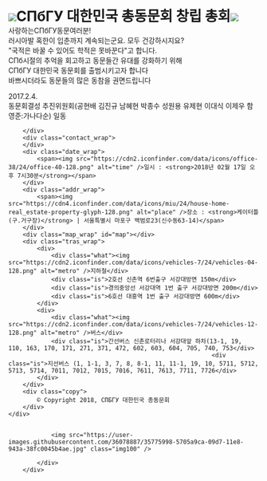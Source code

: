 
<!DOCTYPE html>
<html>
<head>
<title>초대합니다 :-)</title>
<meta charset="utf-8" />
<meta name="viewport" content="width=device-width, initial-scale=1.0, maximum-scale=1.0, minimum-scale=1.0, user-scalable=yes" />

<meta property="og:site_name" content="СПБГУ" />
<meta property="og:title" content="СПБГУ 대한민국 총동문회" />
<meta property="og:description" content="СПБГУ 총동문회 창립 총회  " />
<meta property="og:image" content="https://user-images.githubusercontent.com/36090272/35768103-580e0d5a-093a-11e8-87ec-3feba4ac375c.jpg" />
<meta property="og:image" content="https://user-images.githubusercontent.com/36090272/35768101-57c18b06-093a-11e8-8c6c-023425a8cd5f.jpg" />
<meta property="og:type" content="website" />
<meta property="og:url" content="StPetersburgUniversityInROK.github.io" />

<link rel="stylesheet" type="text/css" href="https://cdn.jsdelivr.net/jquery.slick/1.5.9/slick.css"/>
<style>
* {
	margin: 0;
	padding: 0;
	-webkit-tap-highlight-color: rgba(0, 0, 0, 0);
	-moz-tap-highlight-color: rgba(0, 0, 0, 0);
	-webkit-text-size-adjust: 100%;
}

html,body {
	height: 100%;
}

body {
	background-color: #eee;
}

#wrap {
	max-width: 500px;
	margin: 0 auto;
	background-color: #fff;
	height: auto;
}

.img100 {
	max-width: 100%;
	width: auto !important;
	width: 100%;
}

#autoplay, .slide_wrap {
	position:relative;
	width:100%;
	overflow:hidden;
}

.content_wrap {
	font-size: 14px;
	text-align: center;
	padding-top: 15px;
	margin: 0 15px;
	color: #8d968c;
	line-height: 20px;
}

.content_wrap h1 {
	font-size: 15px;
	font-weight: bold;
	text-align: center;
	padding-bottom: 15px;
	color: #50a27f;
}

.content_wrap h1 img {
	height: 40px;
	vertical-align: middle;
}

.contact_wrap {
	text-align: center;
	padding-top: 15px;
}

.contact_wrap a {
	font-size: 15px;
	color: #2f302c;
	font-weight: bold;
	text-decoration: none;
	display: inline-block;
	padding: 10px;
	min-width: 40px;
	border-radius: 5px;
}

.contact_wrap a.bg1 {
	background-color: #bbedc8;
}

.contact_wrap a.bg2 {
	background-color: #9bddbe;
}

.contact_wrap a.bg3 {
	background-color: #ccf2cb;
}

.contact_wrap img {
	height: 15px;
	padding-right: 5px;
	vertical-align: middle;
	position: relative;
	top: -2px;
}

.date_wrap {
	margin: 0 15px;
	padding: 20px 0 0 0;
	text-align: left;
	font-size: 13px;
}

.date_wrap img {
	height: 15px;
	vertical-align: middle;
	position: relative;
	top: -2px;
	padding-right: 5px;
}

.addr_wrap {
	margin: 0 15px;
	padding: 10px 0;
	text-align: left;
	font-size: 13px;
}

.addr_wrap img {
	height: 15px;
	vertical-align: middle;
	position: relative;
	top: -2px;
	padding-right: 5px;
}

.map_wrap {
	margin: 0 15px;
	height: 200px;
	background-color: #ddd;
	text-align: center;
	font-size: 14px;
}

.tras_wrap {
	margin: 0 15px;
	font-size: 14px;
	padding-bottom: 20px;
}

.tras_wrap div {
	padding-top: 10px;
}

.tras_wrap div.what {
	color: #888;
}

.tras_wrap div.is {
	color: #8d968c;
	font-weight: bold;
	margin: 0 20px;
}

.tras_wrap img {
	height: 14px;
	vertical-align: middle;
	position: relative;
	top: -3px;
	padding-right: 5px;
}
.copy {
	font-size:12px;
	color:#888;
	text-align:center;
	padding-top:15px;
	padding-bottom:15px;
}
.slick-prev,.slick-next {
	display:none !important;
}
</style>
</head>
<body>
	<div id="wrap">
		<div class="slide_wrap">
			<div id="autoplay" style="display:none;">
				<!-- //이미지 추가 -->
				<img src="https://user-images.githubusercontent.com/36090272/35768101-57c18b06-093a-11e8-8c6c-023425a8cd5f.jpg" class="img100" />
				<img src="https://user-images.githubusercontent.com/36090272/35768102-57e7cadc-093a-11e8-9b6d-aa6787cf3516.jpg" class="img100" />
				<img src="https://user-images.githubusercontent.com/36090272/35768103-580e0d5a-093a-11e8-87ec-3feba4ac375c.jpg" class="img100" />
				<img src="https://user-images.githubusercontent.com/36090272/35768104-5835c2e6-093a-11e8-8ea5-e32247b0778d.jpg" class="img100" />
				<img src="https://user-images.githubusercontent.com/36090272/35768105-585cf776-093a-11e8-8e6a-bb2aed831530.jpg" class="img100" />
				<img src="https://user-images.githubusercontent.com/36090272/35768106-58a6d81e-093a-11e8-9843-d4b94c386ccb.jpg" class="img100" />
				<img src="https://user-images.githubusercontent.com/36090272/35768107-58cc25b0-093a-11e8-98b8-969c0164de78.jpg" class="img100" />
			</div>
		</div>
		<div class="content_wrap">
			<h1><img src="https://user-images.githubusercontent.com/36090272/35768100-579b086e-093a-11e8-9773-4fcc83fb9ba4.png"/>СПбГУ 대한민국 총동문회 창립 총회<img src="https://user-images.githubusercontent.com/36090272/35768100-579b086e-093a-11e8-9773-4fcc83fb9ba4.png"/></h1>
사랑하는СПбГУ동문여러분! <br />
러시아발 혹한이 입춘까지 계속되는군요. 모두 건강하시지요?<br />
"국적은 바꿀 수 있어도 학적은 못바꾼다"고 합니다. <br />
СПб시절의 추억을 회고하고 동문들간 유대를 강화하기 위해 <br />
СПбГУ 대한민국 동문회를 출범시키고자 합니다 <br />
바쁘시더라도 동문들의 많은 동참을 권면드립니다<br />
			
2017.2.4. <br />
동문회결성 추진위원회(공현배 김진규 남혜현 박종수 성원용 유제현 이대식 이제우 함영준:가나다순) 일동<br />
			
		</div>
		<div class="contact_wrap">
		</div>
		<div class="date_wrap">
			<span><img src="https://cdn2.iconfinder.com/data/icons/office-38/24/office-40-128.png" alt="time" />일시 : <strong>2018년 02월 17일 오후 7시30분</strong></span>
		</div>
		<div class="addr_wrap">
			<span><img src="https://cdn4.iconfinder.com/data/icons/miu/24/house-home-real_estate-property-glyph-128.png" alt="place" />장소 : <strong>케이터틀(구.거구장)</strong> | 서울특별시 마포구 백범로23(신수동63-14)</span>
		</div>
		<div class="map_wrap" id="map"></div>
		<div class="tras_wrap">
			<div>
				<div class="what"><img src="https://cdn2.iconfinder.com/data/icons/vehicles-7/24/vehicles-04-128.png" alt="metro" />지하철</div>
				<div class="is">2호선 신촌역 6번출구 서강대방면 150m</div>
				<div class="is">경의중앙선 서강대역 1번 출구 서강대방면 200m</div>
				<div class="is">6호선 대흥역 1번 출구 서강대방면 600m</div>
			</div>
			<div>
				<div class="what"><img src="https://cdn2.iconfinder.com/data/icons/vehicles-7/24/vehicles-12-128.png" alt="metro" />버스</div>
				<div class="is">간선버스 신촌로터리나 서강대앞 하차(13-1, 19, 110, 163, 170, 171, 271, 371, 472, 602, 603, 604, 705, 740, 753</div>
                                                             <div class="is">지선버스 (1, 1-1, 3, 7, 8, 8-1, 11, 11-1, 19, 10, 5711, 5712, 5713, 5714, 7011, 7012, 7015, 7016, 7611, 7613, 7711, 7726</div>
			</div>
		</div>
		<div class="copy">
			© Copyright 2018, СПБГУ 대한민국 총동문회
		</div>
	</div>
	

				<img src="https://user-images.githubusercontent.com/36078887/35775998-5705a9ca-09d7-11e8-943a-38fc0045b4ae.jpg" class="img100" />
				
			</div>
		</div>
</body>
</html>
